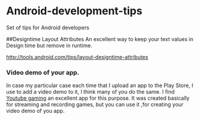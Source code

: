 # Android-development-tips
Set of tips for Android developers


##Designtime Layout Attributes
  An excellent way to keep your text values in Design time but remove in runtime.

http://tools.android.com/tips/layout-designtime-attributes


### Video demo of your app.

In case my particular case each time that I upload an app to the Play Store, I use to add a video demo to it, I think many of you do the same.  I find [Youtube gaming][youtube_gaming] an excellent app for this purpose. It was created basically for streaming and recording games, but you can use it ,for
creating your video demo of you app.



[youtube_gaming]: <https://play.google.com/store/apps/details?id=com.google.android.apps.youtube.gaming>


